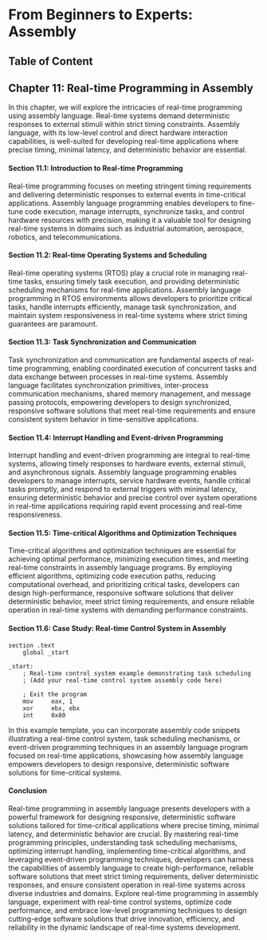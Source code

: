 # From Beginners to Experts: Assembly
## Table of Content
## Chapter 11: Real-time Programming in Assembly

In this chapter, we will explore the intricacies of real-time programming using assembly language. Real-time systems demand deterministic responses to external stimuli within strict timing constraints. Assembly language, with its low-level control and direct hardware interaction capabilities, is well-suited for developing real-time applications where precise timing, minimal latency, and deterministic behavior are essential.

#### Section 11.1: Introduction to Real-time Programming

Real-time programming focuses on meeting stringent timing requirements and delivering deterministic responses to external events in time-critical applications. Assembly language programming enables developers to fine-tune code execution, manage interrupts, synchronize tasks, and control hardware resources with precision, making it a valuable tool for designing real-time systems in domains such as industrial automation, aerospace, robotics, and telecommunications.

#### Section 11.2: Real-time Operating Systems and Scheduling

Real-time operating systems (RTOS) play a crucial role in managing real-time tasks, ensuring timely task execution, and providing deterministic scheduling mechanisms for real-time applications. Assembly language programming in RTOS environments allows developers to prioritize critical tasks, handle interrupts efficiently, manage task synchronization, and maintain system responsiveness in real-time systems where strict timing guarantees are paramount.

#### Section 11.3: Task Synchronization and Communication

Task synchronization and communication are fundamental aspects of real-time programming, enabling coordinated execution of concurrent tasks and data exchange between processes in real-time systems. Assembly language facilitates synchronization primitives, inter-process communication mechanisms, shared memory management, and message passing protocols, empowering developers to design synchronized, responsive software solutions that meet real-time requirements and ensure consistent system behavior in time-sensitive applications.

#### Section 11.4: Interrupt Handling and Event-driven Programming

Interrupt handling and event-driven programming are integral to real-time systems, allowing timely responses to hardware events, external stimuli, and asynchronous signals. Assembly language programming enables developers to manage interrupts, service hardware events, handle critical tasks promptly, and respond to external triggers with minimal latency, ensuring deterministic behavior and precise control over system operations in real-time applications requiring rapid event processing and real-time responsiveness.

#### Section 11.5: Time-critical Algorithms and Optimization Techniques

Time-critical algorithms and optimization techniques are essential for achieving optimal performance, minimizing execution times, and meeting real-time constraints in assembly language programs. By employing efficient algorithms, optimizing code execution paths, reducing computational overhead, and prioritizing critical tasks, developers can design high-performance, responsive software solutions that deliver deterministic behavior, meet strict timing requirements, and ensure reliable operation in real-time systems with demanding performance constraints.

#### Section 11.6: Case Study: Real-time Control System in Assembly

```assembly
section .text
    global _start

_start:
    ; Real-time control system example demonstrating task scheduling
    ; (Add your real-time control system assembly code here)

    ; Exit the program
    mov     eax, 1
    xor     ebx, ebx
    int     0x80
```

In this example template, you can incorporate assembly code snippets illustrating a real-time control system, task scheduling mechanisms, or event-driven programming techniques in an assembly language program focused on real-time applications, showcasing how assembly language empowers developers to design responsive, deterministic software solutions for time-critical systems.

#### Conclusion

Real-time programming in assembly language presents developers with a powerful framework for designing responsive, deterministic software solutions tailored for time-critical applications where precise timing, minimal latency, and deterministic behavior are crucial. By mastering real-time programming principles, understanding task scheduling mechanisms, optimizing interrupt handling, implementing time-critical algorithms, and leveraging event-driven programming techniques, developers can harness the capabilities of assembly language to create high-performance, reliable software solutions that meet strict timing requirements, deliver deterministic responses, and ensure consistent operation in real-time systems across diverse industries and domains. Explore real-time programming in assembly language, experiment with real-time control systems, optimize code performance, and embrace low-level programming techniques to design cutting-edge software solutions that drive innovation, efficiency, and reliability in the dynamic landscape of real-time systems development.
